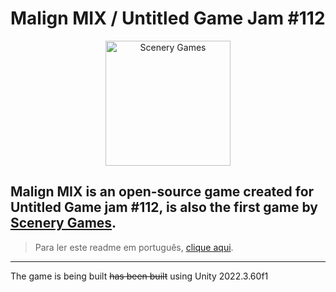 # Malign MIX / Untitled Game Jam #112
<p align="center">
  <a href="https://scenery-games.itch.io/">
    <img height="200" alt="Scenery Games" src="https://cdn.discordapp.com/attachments/1247820777068171264/1371276953058803845/Scenery-Games-Logo-png.png?ex=685e88ee&is=685d376e&hm=30aaaf18d32bf8f64ce851cd66fa1d8e6ce0c0b303407c3ed48d1f4129355c7a&"/>
  <a/>
<p/>

## Malign MIX is an open-source game created for Untitled Game jam #112, is also the first game by [Scenery Games](https://scenery-games.itch.io/).
> Para ler este readme em português, [clique aqui](README-US.md).
---

The game is being built ~~has been built~~ using Unity 2022.3.60f1
